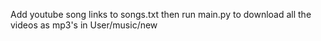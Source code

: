 Add youtube song links to songs.txt then run main.py to download all the videos as mp3's in User/music/new